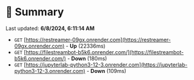 # 📖 Summary
Last updated: **6/8/2024, 6:11:14 AM**

- `GET` [https://restreamer-09gx.onrender.com](https://restreamer-09gx.onrender.com) - **Up** (22336ms)
- `GET` [https://filestreambot-b5k6.onrender.com/](https://filestreambot-b5k6.onrender.com/) - **Down** (180ms)
- `GET` [https://jupyterlab-python3-12-3.onrender.com](https://jupyterlab-python3-12-3.onrender.com) - **Down** (109ms)
